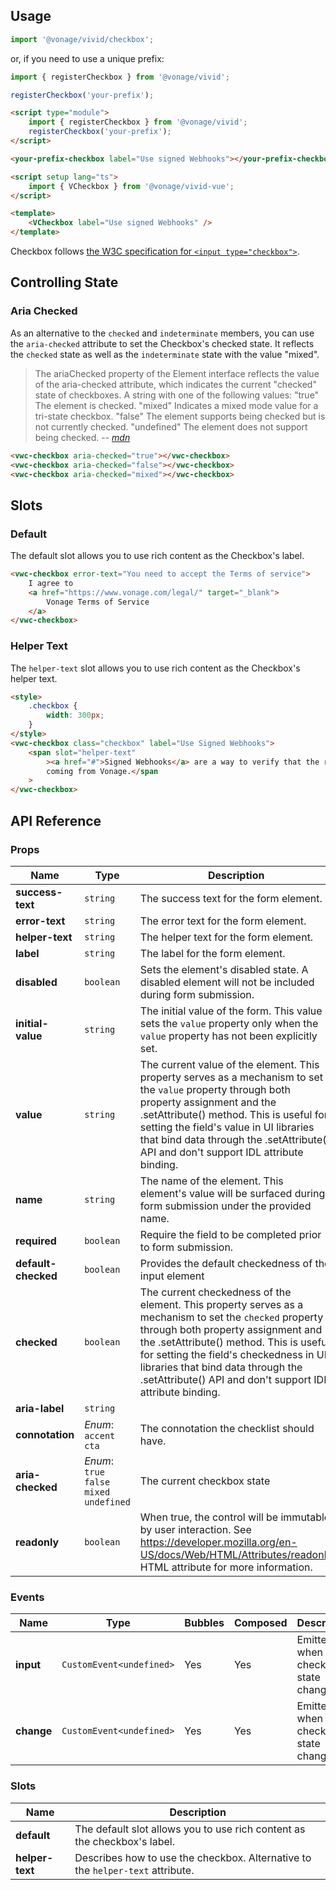 ## Usage

<vwc-tabs gutters="none">
<vwc-tab label="Web component"></vwc-tab>
<vwc-tab-panel>

```js
import '@vonage/vivid/checkbox';
```

or, if you need to use a unique prefix:

```js
import { registerCheckbox } from '@vonage/vivid';

registerCheckbox('your-prefix');
```

```html preview
<script type="module">
	import { registerCheckbox } from '@vonage/vivid';
	registerCheckbox('your-prefix');
</script>

<your-prefix-checkbox label="Use signed Webhooks"></your-prefix-checkbox>
```

</vwc-tab-panel>
<vwc-tab label="Vue"></vwc-tab>
<vwc-tab-panel>

```html
<script setup lang="ts">
	import { VCheckbox } from '@vonage/vivid-vue';
</script>

<template>
	<VCheckbox label="Use signed Webhooks" />
</template>
```

</vwc-tab-panel>
</vwc-tabs>

Checkbox follows [the W3C specification for `<input type="checkbox">`](https://developer.mozilla.org/en-US/docs/Web/HTML/Element/input/checkbox).

## Controlling State

### Aria Checked

As an alternative to the `checked` and `indeterminate` members, you can use the `aria-checked` attribute to set the Checkbox's checked state. It reflects the `checked` state as well as the `indeterminate` state with the value "mixed".

> The ariaChecked property of the Element interface reflects the value of the aria-checked attribute, which indicates the current "checked" state of checkboxes.
> A string with one of the following values:
> "true" The element is checked.
> "mixed" Indicates a mixed mode value for a tri-state checkbox.
> "false" The element supports being checked but is not currently checked.
> "undefined" The element does not support being checked.
> -- <cite>[mdn][2]</cite>

[2]: https://developer.mozilla.org/en-US/docs/Web/API/Element/ariaChecked#value

```html preview
<vwc-checkbox aria-checked="true"></vwc-checkbox>
<vwc-checkbox aria-checked="false"></vwc-checkbox>
<vwc-checkbox aria-checked="mixed"></vwc-checkbox>
```

## Slots

### Default

The default slot allows you to use rich content as the Checkbox's label.

```html preview
<vwc-checkbox error-text="You need to accept the Terms of service">
	I agree to
	<a href="https://www.vonage.com/legal/" target="_blank">
		Vonage Terms of Service
	</a>
</vwc-checkbox>
```

### Helper Text

The `helper-text` slot allows you to use rich content as the Checkbox's helper text.

```html preview
<style>
	.checkbox {
		width: 300px;
	}
</style>
<vwc-checkbox class="checkbox" label="Use Signed Webhooks">
	<span slot="helper-text"
		><a href="#">Signed Webhooks</a> are a way to verify that the request is
		coming from Vonage.</span
	>
</vwc-checkbox>
```

## API Reference

### Props

| Name                | Type                                                       | Description                                                                                                                                                                                                                                                                                                                           |
| ------------------- | ---------------------------------------------------------- | ------------------------------------------------------------------------------------------------------------------------------------------------------------------------------------------------------------------------------------------------------------------------------------------------------------------------------------- |
| **success-text**    | `string`                                                   | The success text for the form element.                                                                                                                                                                                                                                                                                                |
| **error-text**      | `string`                                                   | The error text for the form element.                                                                                                                                                                                                                                                                                                  |
| **helper-text**     | `string`                                                   | The helper text for the form element.                                                                                                                                                                                                                                                                                                 |
| **label**           | `string`                                                   | The label for the form element.                                                                                                                                                                                                                                                                                                       |
| **disabled**        | `boolean`                                                  | Sets the element's disabled state. A disabled element will not be included during form submission.                                                                                                                                                                                                                                    |
| **initial-value**   | `string`                                                   | The initial value of the form. This value sets the `value` property only when the `value` property has not been explicitly set.                                                                                                                                                                                                       |
| **value**           | `string`                                                   | The current value of the element. This property serves as a mechanism to set the `value` property through both property assignment and the .setAttribute() method. This is useful for setting the field's value in UI libraries that bind data through the .setAttribute() API and don't support IDL attribute binding.               |
| **name**            | `string`                                                   | The name of the element. This element's value will be surfaced during form submission under the provided name.                                                                                                                                                                                                                        |
| **required**        | `boolean`                                                  | Require the field to be completed prior to form submission.                                                                                                                                                                                                                                                                           |
| **default-checked** | `boolean`                                                  | Provides the default checkedness of the input element                                                                                                                                                                                                                                                                                 |
| **checked**         | `boolean`                                                  | The current checkedness of the element. This property serves as a mechanism to set the `checked` property through both property assignment and the .setAttribute() method. This is useful for setting the field's checkedness in UI libraries that bind data through the .setAttribute() API and don't support IDL attribute binding. |
| **aria-label**      | `string`                                                   |
| **connotation**     | _Enum_:<br/>`accent`<br/>`cta`                             | The connotation the checklist should have.                                                                                                                                                                                                                                                                                            |
| **aria-checked**    | _Enum_:<br/>`true`<br/>`false`<br/>`mixed`<br/>`undefined` | The current checkbox state                                                                                                                                                                                                                                                                                                            |
| **readonly**        | `boolean`                                                  | When true, the control will be immutable by user interaction. See https://developer.mozilla.org/en-US/docs/Web/HTML/Attributes/readonly HTML attribute for more information.                                                                                                                                                          |

### Events

| Name       | Type                     | Bubbles | Composed | Description                             |
| ---------- | ------------------------ | ------- | -------- | --------------------------------------- |
| **input**  | `CustomEvent<undefined>` | Yes     | Yes      | Emitted when the checked state changes. |
| **change** | `CustomEvent<undefined>` | Yes     | Yes      | Emitted when the checked state changes. |

### Slots

| Name            | Description                                                                    |
| --------------- | ------------------------------------------------------------------------------ |
| **default**     | The default slot allows you to use rich content as the checkbox's label.       |
| **helper-text** | Describes how to use the checkbox. Alternative to the `helper-text` attribute. |
